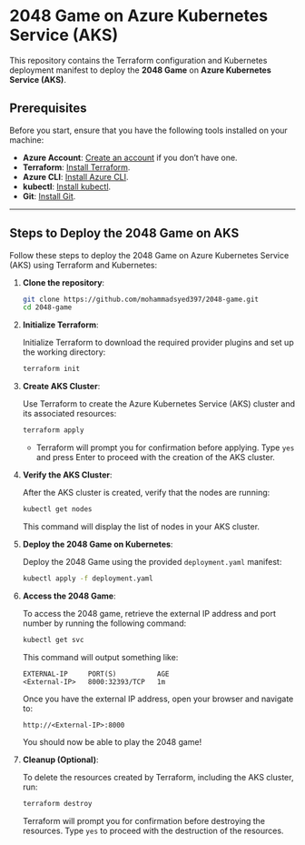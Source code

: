 # 2048 Game on Azure Kubernetes Service (AKS)

This repository contains the Terraform configuration and Kubernetes deployment manifest to deploy the **2048 Game** on **Azure Kubernetes Service (AKS)**.

## Prerequisites

Before you start, ensure that you have the following tools installed on your machine:

- **Azure Account**: [Create an account](https://azure.microsoft.com/en-us/free/) if you don’t have one.
- **Terraform**: [Install Terraform](https://learn.hashicorp.com/tutorials/terraform/install-cli).
- **Azure CLI**: [Install Azure CLI](https://learn.microsoft.com/en-us/cli/azure/install-azure-cli).
- **kubectl**: [Install kubectl](https://kubernetes.io/docs/tasks/tools/install-kubectl/).
- **Git**: [Install Git](https://git-scm.com/book/en/v2/Getting-Started-Installing-Git).

---

## Steps to Deploy the 2048 Game on AKS

Follow these steps to deploy the 2048 Game on Azure Kubernetes Service (AKS) using Terraform and Kubernetes:

1. **Clone the repository**:

    ```bash
    git clone https://github.com/mohammadsyed397/2048-game.git
    cd 2048-game
    ```

2. **Initialize Terraform**:

    Initialize Terraform to download the required provider plugins and set up the working directory:

    ```bash
    terraform init
    ```

3. **Create AKS Cluster**:

    Use Terraform to create the Azure Kubernetes Service (AKS) cluster and its associated resources:

    ```bash
    terraform apply
    ```

    - Terraform will prompt you for confirmation before applying. Type `yes` and press Enter to proceed with the creation of the AKS cluster.

4. **Verify the AKS Cluster**:

    After the AKS cluster is created, verify that the nodes are running:

    ```bash
    kubectl get nodes
    ```

    This command will display the list of nodes in your AKS cluster.

5. **Deploy the 2048 Game on Kubernetes**:

    Deploy the 2048 Game using the provided `deployment.yaml` manifest:

    ```bash
    kubectl apply -f deployment.yaml
    ```

6. **Access the 2048 Game**:

    To access the 2048 game, retrieve the external IP address and port number by running the following command:

    ```bash
    kubectl get svc
    ```

    This command will output something like:

    ```
    EXTERNAL-IP     PORT(S)          AGE
    <External-IP>   8000:32393/TCP   1m
    ```

    Once you have the external IP address, open your browser and navigate to:

    ```text
    http://<External-IP>:8000
    ```

    You should now be able to play the 2048 game!

7. **Cleanup (Optional)**:

    To delete the resources created by Terraform, including the AKS cluster, run:

    ```bash
    terraform destroy
    ```

    Terraform will prompt you for confirmation before destroying the resources. Type `yes` to proceed with the destruction of the resources.


